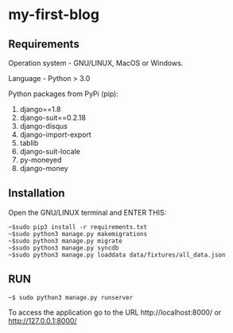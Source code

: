# my-first-blog
Requirements
---------------------
Operation system - GNU/LINUX, MacOS or Windows.

Language - Python > 3.0

Python packages from PyPi (pip):
  1. django==1.8
  2. django-suit==0.2.18
  3. django-disqus
  4. django-import-export
  5. tablib
  6. django-suit-locale
  7. py-moneyed
  8. django-money

Installation
---------------------
Open the GNU/LINUX terminal and ENTER THIS:
```
~$sudo pip3 install -r requirements.txt
~$sudo python3 manage.py makemigrations
~$sudo python3 manage.py migrate
~$sudo python3 manage.py syncdb
~$sudo python3 manage.py loaddata data/fixtures/all_data.json
```


RUN
------------------
```
~$ sudo python3 manage.py runserver
```
To access the application go to the URL http://localhost:8000/ or http://127.0.0.1:8000/

